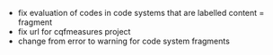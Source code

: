 * fix evaluation of codes in code systems that are labelled content = fragment
* fix url for cqfmeasures project
* change from error to warning for code system fragments 

